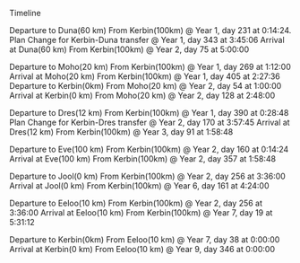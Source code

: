 



Timeline

Departure to Duna(60 km) From Kerbin(100km)   @ Year 1, day 231 at 0:14:24.
Plan Change for Kerbin-Duna transfer          @ Year 1, day 343 at 3:45:06
Arrival at Duna(60 km) From Kerbin(100km)      @ Year 2, day 75 at 5:00:00

Departure to Moho(20 km) From Kerbin(100km)   @ Year 1, day 269 at 1:12:00 
Arrival   at Moho(20 km) From Kerbin(100km)   @ Year 1, day 405 at 2:27:36 
Departure to Kerbin(0km) From Moho(20 km)     @ Year 2, day 54 at 1:00:00
Arrival  at Kerbin(0 km) From Moho(20 km)     @ Year 2, day 128 at 2:48:00


Departure to Dres(12 km) From Kerbin(100km)   @ Year 1, day 390 at 0:28:48
Plan Change for Kerbin-Dres transfer          @ Year 2, day 170 at 3:57:45
Arrival  at Dres(12 km)  From Kerbin(100km)    @ Year 3, day 91 at 1:58:48







Departure to Eve(100 km) From Kerbin(100km)   @ Year 2, day 160 at 0:14:24
Arrival   at Eve(100 km) From Kerbin(100km)    @ Year 2, day 357 at 1:58:48



Departure to Jool(0 km) From Kerbin(100km)    @ Year 2, day 256 at 3:36:00
Arrival  at Jool(0 km) From Kerbin(100km)      @ Year 6, day 161 at 4:24:00


Departure to Eeloo(10 km) From Kerbin(100km)  @ Year 2, day 256 at 3:36:00
Arrival  at Eeloo(10 km) From Kerbin(100km)   @ Year 7, day 19 at 5:31:12


Departure to Kerbin(0km) From  Eeloo(10 km)   @ Year 7, day 38 at 0:00:00
Arrival   at Kerbin(0 km) From Eeloo(10 km)   @ Year 9, day 346 at 0:00:00

